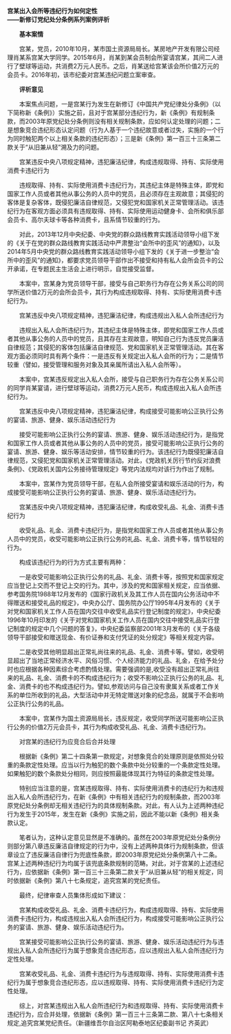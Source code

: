 **宫某出入会所等违纪行为如何定性  
——新修订党纪处分条例系列案例评析**

　　**基本案情**

　　宫某，党员，2010年10月，某市国土资源局局长。某房地产开发有限公司经理肖某系宫某大学同学。2015年6月，肖某到某会员制会所宴请宫某，其间二人进行了壁球等运动，共消费2万元人民币。之后，肖某送给宫某该会所价值2万元的会员卡。2016年初，该市纪委对宫某违纪问题立案审查。

　　**评析意见**

　　本案焦点问题，一是宫某行为发生在新修订《中国共产党纪律处分条例》（以下简称新《条例》）实施之前，且对于宫某部分违纪行为，新《条例》有规制条款，而2003年原党纪处分条例则没有相关规制条款，应如何认定处理的问题；二是想象竞合违纪形态认定问题（行为人基于一个违纪故意或者过失，实施的一个行为同时触犯两个以上相关条款的违纪形态）；三是新《条例》第一百三十三条第二款关于“从旧兼从轻”溯及力的问题。

　　宫某违反中央八项规定精神，违犯廉洁纪律，构成违规取得、持有、实际使用消费卡违纪行为

　　违规取得、持有、实际使用消费卡违纪行为，其违纪主体是特殊主体，即党和国家工作人员或者其他从事公务的人员中的党员，且必须存在主观故意；其侵犯的客体是复杂客体，既侵犯廉洁自律规范，又侵犯党和国家机关正常管理活动。该违纪行为在客观方面必须具有违规取得、持有、实际使用运动健身卡、会所和俱乐部会员卡、高尔夫球卡等各种消费卡，且系情节较重的行为。

　　对此，2013年12月中央纪委、中央党的群众路线教育实践活动领导小组下发的《关于在党的群众路线教育实践活动中严肃整治“会所中的歪风”的通知》，以及2014年5月中央党的群众路线教育实践活动领导小组下发的《关于进一步整治“会所中的歪风”的通知》，都要求党员领导干部作出不接受和持有私人会所会员卡的公开承诺，在专题民主生活会上进行明示，自觉接受监督。

　　本案中，宫某身为党员领导干部，接受与自己职务行为存在公务关系公司的同学所送价值2万元的会所会员卡，其行为构成违规取得、持有、实际使用消费卡违纪行为。

　　宫某违反中央八项规定精神，违犯廉洁纪律，构成违规出入私人会所违纪行为

　　违规出入私人会所违纪行为，其违纪主体是特殊主体，即党和国家工作人员或者其他从事公务的人员中的党员，且其存在主观故意，明知自己行为违反党员廉洁自律规范；其侵犯的客体包括廉洁自律规范、党和国家机关正常管理活动。其在客观方面必须同时具有两个条件：一是违反有关规定出入私人会所的行为；二是情节较重（譬如，接受管理和服务对象及其亲属所请出入私人会所等）。

　　本案中，宫某违反规定出入私人会所，接受与自己职务行为存在公务关系公司的同学肖某宴请，进行壁球等运动，消费2万元人民币，构成违规出入私人会所违纪行为。

　　宫某违反中央八项规定精神，违犯廉洁纪律，构成接受可能影响公正执行公务的宴请、旅游、健身、娱乐活动违纪行为

　　接受可能影响公正执行公务的宴请、旅游、健身、娱乐活动违纪行为，是指党和国家工作人员或者其他从事公务的人员中的党员，接受可能影响公正执行公务的宴请、旅游、健身、娱乐等活动安排，情节较重的行为。该违纪行为既侵犯廉洁自律规范，又侵犯党和国家机关正常管理活动。对此，《党政机关厉行节约反对浪费条例》、《党政机关国内公务接待管理规定》等党内法规均对该行为作出了规制。

　　本案中，宫某作为党员领导干部，在私人会所接受宴请和娱乐活动的行为，构成接受可能影响公正执行公务的宴请、旅游、健身、娱乐活动违纪行为。

　　宫某违反中央八项规定精神，违犯廉洁纪律，构成收受礼品、礼金、消费卡违纪行为

　　收受礼品、礼金、消费卡违纪行为，是指党和国家工作人员或者其他从事公务人员中的党员，收受可能影响公正执行公务的礼品、礼金、消费卡等，情节较轻的行为。

　　构成该违纪行为的行为方式主要有两种：

　　一是收受可能影响公正执行公务的礼品、礼金、消费卡等，按照党和国家规定应当登记上交而不登记上交的行为。其中，涉及的党和国家相关规定，应当依据、参考国务院1988年12月发布的《国家行政机关及其工作人员在国内公务活动中不得赠送和接受礼品的规定》，中央办公厅、国务院办公厅1995年4月发布的《关于对党和国家机关工作人员在国内交往中收受礼品实行登记制度的规定》，中央纪委1996年10月印发的《关于对党和国家机关工作人员在国内交往中接受礼品实行登记制度的规定中几个问题的答复》，中央纪委监察部2001年3月发布的《关于各级领导干部接受和赠送现金、有价证券和支付凭证的处分规定》等相关规定内容。

　　二是收受其他明显超出正常礼尚往来的礼品、礼金、消费卡等。譬如，收受明显超出了当地正常经济水平、风俗习惯、个人经济能力的礼品、礼金，在给予处分时也应根据各种因素综合考虑酌情处理。需要强调的是,收受没有超出正常礼尚往来的礼品、礼金、消费卡的不构成违纪行为；收受不影响公正执行公务的礼品、礼金、消费卡的也不构成违纪行为。譬如,参观访问与自己没有隶属关系或者工作关系的单位所收到的礼品，大型活动中并无特定赠送对象的纪念品，就属于不会影响公正执行公务的礼品。

　　本案中，宫某作为国土资源局局长，违反规定，收受同学所送可能影响公正执行公务的价值2万元会员卡，其行为构成收受礼品、礼金、消费卡违纪行为。

　　对宫某的违纪行为应竞合后合并处理

　　根据新《条例》第二十四条第一款规定，对想象竞合的处理原则是依照处分较重的条款定性处理。应当以行为触犯的数个条款中处分较重的一个条款定性处理。如果触犯的数个条款处分相同，则应按照最能体现其行为特征的条款定性处理。

　　特别应当注意的是，宫某违规取得、持有、实际使用消费卡的违纪行为和违规出入私人会所违纪行为，在新《条例》中有相关违纪行为的规制条款，而2003年原党纪处分条例却无相关违纪行为的具体规制条款。对此，有人认为上述两种违纪行为发生于2015年，发生在新《条例》实施之前，因此不能以新《条例》相关条款认定。

　　笔者认为，这种认定意见显然是不准确的。虽然在2003年原党纪处分条例分则部分第八章违反廉洁自律规定的行为中，没有上述两种具体行为规制条款，但该章设立了违反廉洁自律行为兜底性条款，即2003年原党纪处分条例第八十二条。宫某上述两种违纪行为均属于该兜底条款规制的范畴。对此，对于宫某的上述违纪行为，应依据新《条例》第一百三十三条第二款关于“从旧兼从轻”的相关规定，同时依据新《条例》第八十七条规定，追究宫某的党纪责任。

　　最终，纪律审查人员集体形成如下建议：

　　宫某构成收受礼品、礼金、消费卡违纪行为，构成违规取得、持有、实际使用消费卡违纪行为，构成违规出入私人会所违纪行为，构成接受可能影响公正执行公务的宴请、旅游、健身、娱乐活动违纪行为。

　　宫某接受可能影响公正执行公务的宴请、旅游、健身、娱乐活动违纪行为与违规出入私人会所违纪行为属于想象竞合违纪形态，应以违规出入私人会所违纪行为定性处理。

　　宫某收受礼品、礼金、消费卡违纪行为与违规取得、持有、实际使用消费卡违纪行为属于想象竞合违纪形态，应以违规取得、持有、实际使用消费卡违纪行为定性处理。

　　综上，对宫某违规出入私人会所违纪行为和违规取得、持有、实际使用消费卡违纪行为，应合并处理，依据新《条例》第一百三十三条第二款、第八十七条相关规定,追究宫某党纪责任。（新疆维吾尔自治区阿勒泰地区纪委副书记 齐英武）